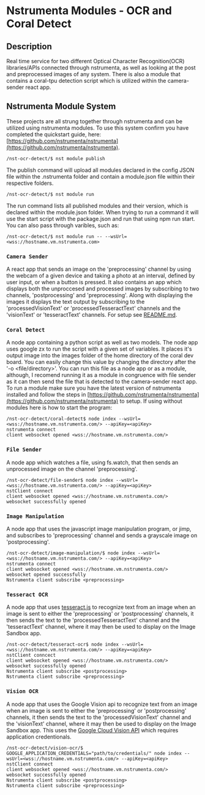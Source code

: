 # Nstrumenta Modules - OCR and Coral Detect
## **Description**
Real time service for two different Optical Character Recognition(OCR) libraries/APIs connected through nstrumenta, as well as looking at the post and preprocessed images of any system. There is also a module that contains a coral-tpu detection script which is utilized within the camera-sender react app.
## **Nstrumenta Module System**
These projects are all strung together through nstrumenta and can be utilized using nstrumenta modules. To use this system confirm you have completed the quickstart  guide, here:[https://github.com/nstrumenta/nstrumenta](https://github.com/nstrumenta/nstrumenta).
```shell
/nst-ocr-detect/$ nst module publish
```
The publish command will upload all modules declared in the config JSON file within the .nstrumenta folder and contain a module.json file within their respective folders.
```shell
/nst-ocr-detect/$ nst module run
```
The run command lists all published modules and their version, which is declared within the module.json folder. When trying to run a command it will use the start script with the package.json and run that using npm run start. You can also pass through varibles, such as:
```shell
/nst-ocr-detect/$ nst module run -- --wsUrl=<wss://hostname.vm.nstrumenta.com>
```
### **`Camera Sender`**
A react app that sends an image on the 'preprocessing' channel by using the webcam of a given device and taking a photo at an interval, defined by user input, or when a button is pressed. It also contains an app which displays both the unproccesed and processed images by subscribing to two channels, 'postprocessing' and 'preprocessing'. Along with displaying the images it displays the text output by subscribing to the 'processedVisionText' or 'processedTesseractText' channels and the 'visionText' or 'tesseractText' channels. For setup see [README.md](camera-sender/README.md).
### **`Coral Detect`**
A node app containing a python script as well as two models. The node app uses google zx to run the script with a given set of variables. It places it's output image into the images folder of the home directory of the coral dev board. You can easily change this value by changing the directory after the '-o <file/directory>'. You can run this file as a node app or as a module, although, I recomend running it as a module in congruence with file sender as it can then send the file that is detected to the camera-sender react app. To run a module make sure you have the latest version of nstrumenta installed and follow the steps in [https://github.com/nstrumenta/nstrumenta](https://github.com/nstrumenta/nstrumenta) to setup. If using without modules here is how to start the program:
```shell
/nst-ocr-detect/coral-detect$ node index --wsUrl=<wss://hostname.vm.nstrumenta.com/> --apiKey=<apiKey>
nstrumenta connect
client websocket opened <wss://hostname.vm.nstrumenta.com/>
```
### **`File Sender`**
A node app which watches a file, using fs.watch, that then sends an unprocessed image on the channel 'preprocessing'. 
```shell
/nst-ocr-detect/file-sender$ node index --wsUrl=<wss://hostname.vm.nstrumenta.com/> --apiKey=<apiKey>
nstClient connect
client websocket opened <wss://hostname.vm.nstrumenta.com/>
websocket successfully opened
```
### **`Image Manipulation`**
A node app that uses the javascript image manipulation program, or jimp, and subscribes to 'preprocessing' channel and sends a grayscale image on 'postprocessing'.
```shell
/nst-ocr-detect/image-manipulation/$ node index --wsUrl=<wss://hostname.vm.nstrumenta.com/> --apiKey=<apiKey>
nstrumenta connect
client websocket opened <wss://hostname.vm.nstrumenta.com/>
websocket opened successfully
Nstrumenta client subscribe <preprocessing>
```
### **`Tesseract OCR`**
A node app that uses [tesseract.js](https://github.com/naptha/tesseract.js) to recognize text from an image when an image is sent to either the 'preprocessing' or 'postprocessing' channels, it then sends the text to the 'processedTesseractText' channel and the 'tesseractText' channel, where it may then be used to display on the Image Sandbox app.
```shell
/nst-ocr-detect/tesseract-ocr$ node index --wsUrl=<wss://hostname.vm.nstrumenta.com/> --apiKey=<apiKey>
nstClient conncect
client websocket opened <wss://hostname.vm.nstrumenta.com/>
websocket successfully opened
Nstrumenta client subscribe <postprocessing>
Nstrumenta client subscribe <preprocessing>
```
### **`Vision OCR`**
A node app that uses the Google Vision api to recognize text from an image when an image is sent to either the 'preprocessing' or 'postprocessing' channels, it then sends the text to the 'processedVisionText' channel and the 'visionText' channel, where it may then be used to display on the Image Sandbox app. This uses the [Google Cloud Vision API](https://cloud.google.com/vision/docs/setup) which requires application credentionals. 
```shell
/nst-ocr-detect/vision-ocr/$ GOOGLE_APPLICATION_CREDENTIALS="path/to/credentials/" node index --wsUrl=<wss://hostname.vm.nstrumenta.com/> --apiKey=<apiKey>
nstClient connect
client websocket opened <wss://hostname.vm.nstrumenta.com/>
websocket successfully opened
Nstrumenta client subscribe <postprocessing>
Nstrumenta client subscribe <preprocessing>
```
